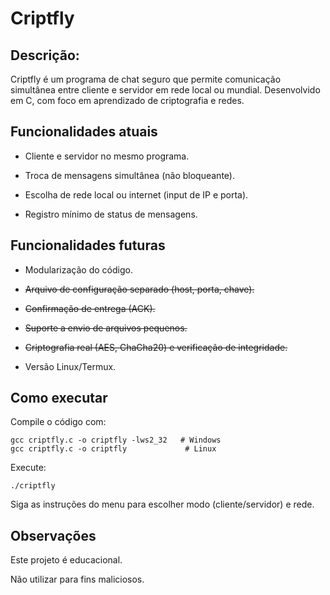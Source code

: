 # Criptfly

## Descrição:
Criptfly é um programa de chat seguro que permite comunicação simultânea entre cliente e servidor em rede local ou mundial. Desenvolvido em C, com foco em aprendizado de criptografia e redes.

## Funcionalidades atuais

- Cliente e servidor no mesmo programa.

- Troca de mensagens simultânea (não bloqueante).

- Escolha de rede local ou internet (input de IP e porta).

- Registro mínimo de status de mensagens.

## Funcionalidades futuras

- Modularização do código.

- ~~Arquivo de configuração separado (host, porta, chave).~~

- ~~Confirmação de entrega (ACK).~~

- ~~Suporte a envio de arquivos pequenos.~~

- ~~Criptografia real (AES, ChaCha20) e verificação de integridade.~~

- Versão Linux/Termux.

## Como executar

Compile o código com:
```
gcc criptfly.c -o criptfly -lws2_32   # Windows
gcc criptfly.c -o criptfly             # Linux
```

Execute:
```
./criptfly
```

Siga as instruções do menu para escolher modo (cliente/servidor) e rede.

## Observações

Este projeto é educacional.

Não utilizar para fins maliciosos.
